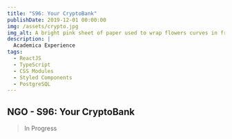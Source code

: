 ```yaml
---
title: "S96: Your CryptoBank"
publishDate: 2019-12-01 00:00:00
img: /assets/crypto.jpg
img_alt: A bright pink sheet of paper used to wrap flowers curves in front of rich blue background
description: |
  Academica Experience
tags:
  - ReactJS
  - TypeScript
  - CSS Modules
  - Styled Components
  - PostgreSQL
---
```

## NGO - S96: Your CryptoBank

> In Progress